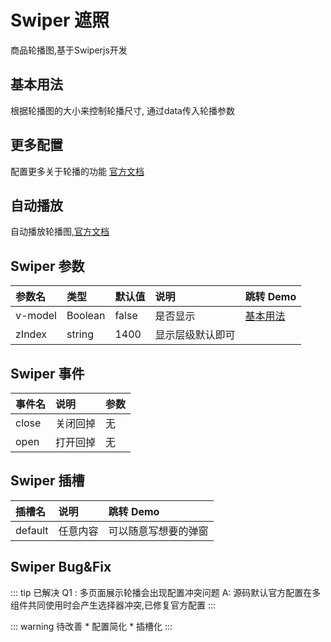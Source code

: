 
# Swiper 遮照
商品轮播图,基于Swiperjs开发

## 基本用法
根据轮播图的大小来控制轮播尺寸, 通过data传入轮播参数
<demo src="./demo-codes/demo.vue" key="1" ></demo>


## 更多配置
配置更多关于轮播的功能 [官方文档](https://swiperjs.com/swiper-api#param-pagination-enabled)

<demo src="./demo-codes/demo-more.vue" key="2" desc="配置官网文档https://swiperjs.com/swiper-api#navigation"></demo>

## 自动播放
自动播放轮播图,[官方文档](https://swiperjs.com/swiper-api#param-pagination-enabled)
<demo src="./demo-codes/demo-autoplay.vue" desc="配置官网文档https://swiperjs.com/swiper-api#navigation"></demo>

## Swiper 参数
| 参数名 | 类型 | 默认值 | 说明 | 跳转 Demo |
| :---- | :---- | :---- | :---- | :--------- |
|  v-model    | Boolean  |   false   |   是否显示   |[基本用法](#基本用法)|           |
|  zIndex   | string  |   1400   |   显示层级默认即可   |       |

## Swiper 事件
| 事件名 | 说明 | 参数 |
| :---- | :---- | :--------- |
| close  |关闭回掉 |无|
| open |打开回掉 |无|

## Swiper 插槽
| 插槽名 | 说明 | 跳转 Demo |
| :---- | :---- | :--------- |
| default |任意内容 |可以随意写想要的弹窗|



## Swiper Bug&Fix
::: tip 已解决
    Q1 : 多页面展示轮播会出现配置冲突问题
    A: 源码默认官方配置在多组件共同使用时会产生选择器冲突,已修复官方配置
:::

::: warning 待改善
    * 配置简化
    * 插槽化
:::





